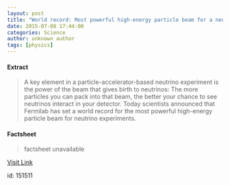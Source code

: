 ```yaml
---
layout: post
title: "World record: Most powerful high-energy particle beam for a neutrino experiment ever generated"
date: 2015-07-08 17:44:00
categories: Science
author: unknown author
tags: [physics]
---
```



#### Extract
>A key element in a particle-accelerator-based neutrino experiment is the power of the beam that gives birth to neutrinos: The more particles you can pack into that beam, the better your chance to see neutrinos interact in your detector. Today scientists announced that Fermilab has set a world record for the most powerful high-energy particle beam for neutrino experiments.

#### Factsheet
>factsheet unavailable

[Visit Link](http://phys.org/news355581828.html)

id:  151511
